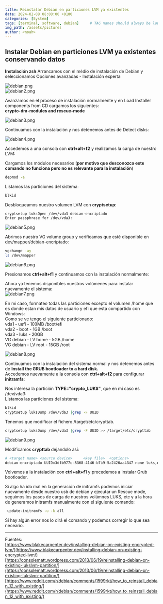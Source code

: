 ```yaml
---
title: Reinstalar Debian en particiones LVM ya existentes
date: 2024-02-08 08:00:00 +0100
categories: [System]
tags: [terminal, software, debian]     # TAG names should always be lowercase
img_path: /assets/pictures
author: <noah>
---
```

## Instalar Debian en particiones LVM ya existentes conservando datos

**Instalación zsh**
Arrancamos con el médio de instalación de Debian y seleccionamos Opciones avanzadas - Instalación experta

![debian.png](debian.png)  
![debian2.png](debian2.png)  

Avanzamos en el proceso de instalación normalmente y en Load Installer components from CD cargamos los siguientes:  
**crypto-dm-modules and rescue-mode**

![debian3.png](debian3.png)  

Continuamos con la instalación y nos detenemos antes de Detect disks:

![debian4.png](debian4.png)  

Accedemos a una consola con **ctrl+alt+f2** y realizamos la carga de nuestro LVM:  

Cargamos los módulos necesarios (**por motivo que desconozco este comando no funciona pero no es relevante para la instalación**)

``` bash
depmod -a
```
Listamos las particiones del sistema:  
``` bash
blkid
```

Desbloqueamos nuestro volumen LVM con **cryptsetup**:  

``` bash
cryptsetup luksOpen /dev/vda3 debian-encriptado
Enter passphrase for /dev/vda3:
```
![debian5.png](debian5.png)  

Abrimos nuestro VG volume group y verificamos que esté disponible en dev/mapper/debian-encriptado:  

``` bash
vgchange -ay
ls /dev/mapper
```
![debian6.png](debian6.png)  

Presionamos **ctrl+alt+f1** y continuamos con la instalación normalmente:  

Ahora ya tenemos disponibles nuestros volúmenes para instalar nuevamente el sistema:  
![debian7.png](debian7.png)  

En mi caso, formateo todas las particiones excepto el volumen /home que es donde estan mis datos de usuario y efi que está compartido con Windows:  
Como se ve tengo el siguiente particionado:  
vda1 - uefi - 100MB   				/boot/efi  
vda2 - boot - 1GB  					/boot  
vda3 - luks - 20GB  
	VG debian - LV home - 5GB 		/home  
	VG debian - LV root - 15GB		/root  

![debian8.png](debian8.png)  

Continuamos con la instalación del sistema normal y nos detenemos antes de **Install the GRUB bootloader to a hard disk.**  
Accedemos nuevamente a la consola con **ctrl+alt+f2** para configurar **initramfs**:  

Nos interesa la partición **TYPE="crypto_LUKS"**, que en mi caso es /dev/vda3:  
Listamos las particiones del sistema:  
``` bash
blkid
cryptsetup luksDump /dev/vda3 |grep -F UUID
```
Tenemos que modificar el fichero /target/etc/crypttab.  
``` bash
cryptsetup luksDump /dev/vda3 |grep -F UUID >> /target/etc/crypttab
```
![debian9.png](debian9.png)  

Modificamos **crypttab** dejandolo así: 
``` bash
# <target name> <source device>		<key file>	<options>
debian-encriptado UUID=3dfb977c-8368-4146-b7b9-5a2426aa4347 none luks,discard
```

Volvemos a la instalación con **ctrl+alt+f1** y procedemos a instalar Grub bootloader.  

Si algo ha ido mal en la generación de initramfs podemos iniciar nuevamente desde nuestro usb de debian y ejecutar un Rescue mode, seguimos los pasos de carga de nuestros volúmnes LUKS, etc y a la hora de generamos initramfs manualmente con el siguiente comando:

``` bash
 update-initramfs -u -k all
```
Si hay algún error nos lo dirá el comando y podemos corregir lo que sea neceario.  



***
Fuentes:  
[https://www.blakecarpenter.dev/installing-debian-on-existing-encrypted-lvm/](https://www.blakecarpenter.dev/installing-debian-on-existing-encrypted-lvm/)  
[https://consolematt.wordpress.com/2013/06/19/reinstalling-debian-on-existing-lukslvm-partition/](https://consolematt.wordpress.com/2013/06/19/reinstalling-debian-on-existing-lukslvm-partition/)  
[https://www.reddit.com/r/debian/comments/1599rkt/how_to_reinstall_debian_12_with_existing/](https://www.reddit.com/r/debian/comments/1599rkt/how_to_reinstall_debian_12_with_existing/)  


